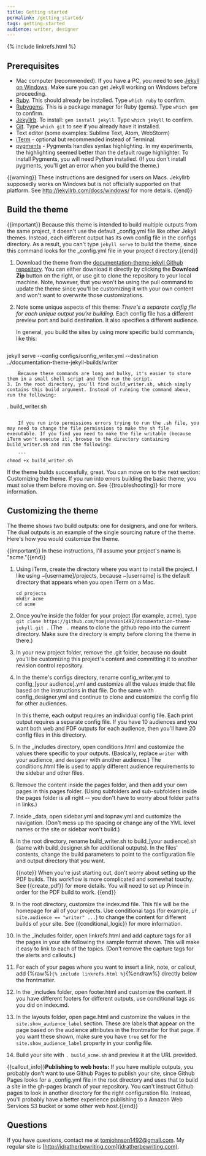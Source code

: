 ```yaml
---
title: Getting started
permalink: /getting_started/
tags: getting-started
audience: writer, designer
---
```

{% include linkrefs.html %}
## Prerequisites

* Mac computer (recommended). If you have a PC, you need to see [Jekyll on Windows](http://jekyllrb.com/docs/windows/). Make sure you can get Jekyll working on Windows before proceeding.
* [Ruby](https://www.ruby-lang.org/en/). This should already be installed. Type `which ruby` to confirm. 
* [Rubygems](https://rubygems.org/pages/download). This is a package manager for Ruby (gems). Type `which gem` to confirm.
* [Jekyllrb](http://jekyllrb.com/). To install: `gem install jekyll`. Type `which jekyll` to confirm.
* [Git](http://git-scm.com/download/mac). Type `which git` to see if you already have it installed.
* Text editor (some examples: Sublime Text, Atom, WebStorm)
* [iTerm](http://iterm.sourceforge.net/) - optional but recommended instead of Terminal. 
* [pygments](http://pygments.org/download/) - Pygments handles syntax highlighting. In my experiments, the highlighting seemed better than the default rouge highlighter. To install Pygments, you will need Python installed. (If you don't install pygments, you'll get an error when you build the theme.)

{{warning}} These instructions are designed for users on Macs. Jekyllrb supposedly works on Windows but is not officially supported on that platform. See <a href="Jekyll on Windows">http://jekyllrb.com/docs/windows/</a> for more details. {{end}}

## Build the theme

{{important}} Because this theme is intended to build multiple outputs from the same project, it doesn't use the default _config.yml file like other Jekyll themes. Instead, each different output has its own config file in the configs directory. As a result, you can't type `jekyll serve` to build the theme, since this command looks for the _config.yml file in your project directory.{{end}}

1. Download the theme from the [documentation-theme-jekyll Github repository](https://github.com/tomjohnson1492/documentation-theme-jekyll). 
    You can either download it directly by clicking the **Download Zip** button on the right, or use git to clone the repository to your local machine. Note, however, that you won't be using the pull command to update the theme since you'll be customizing it with your own content and won't want to overwrite those customizations.
2. Note some unique aspects of this theme: *There's a separate config file for each unique output you're building.* Each config file has a different preview port and build destination. It also specifies a different audience.
    
    In general, you build the sites by using more specific build commands, like this:

    ```
jekyll serve --config configs/config_writer.yml --destination ../documentation-theme-jekyll-builds/writer
```
    Because these commands are long and bulky, it's easier to store them in a small shell script and then run the script. 
3. In the root directory, you'll find build_writer.sh, which simply contains this build argument. Instead of running the command above, run the following:

```
. build_writer.sh
```
    
    If you run into permissions errors trying to run the .sh file, you may need to change the file permissions to make the sh file executable. If you find you need to make the file writable (because iTerm won't execute it), browse to the directory containing build_writer.sh and run the following:
    
    ```
chmod +x build_writer.sh
```

If the theme builds successfully, great. You can move on to the next section: Customizing the theme. If you run into errors building the basic theme, you must solve them before moving on. See {{troubleshooting}} for more information.

## Customizing the theme

The theme shows two build outputs: one for designers, and one for writers. The dual outputs is an example of the single sourcing nature of the theme. Here's how you would customize the theme. 

{{important}} In these instructions, I'll assume your project's name is "acme."{{end}}

1. Using iTerm, create the directory where you want to install the project. I like using ~[username]/projects, because ~[username] is the default directory that appears when you open iTerm on a Mac. 
    
    ```
    cd projects
    mkdir acme
    cd acme
    ```
    
2. Once you're inside the folder for your project (for example, acme), type `git clone https://github.com/tomjohnson1492/documentation-theme-jekyll.git .` (The ` .` means to clone the github repo into the current directory. Make sure the directory is empty before cloning the theme in there.)
3. In your new project folder, remove the .git folder, because no doubt you'll be customizing this project's content and committing it to another revision control repository.
4. In the theme's configs directory, rename config_writer.yml to config_[your audience].yml and customize all the values inside that file based on the instructions in that file. Do the same with config_designer.yml and continue to clone and customize the config file for other audiences. 
    
    In this theme, each output requires an individual config file. Each print output requires a separate config file. If you have 10 audiences and you want both web and PDF outputs for each audience, then you'll have 20 config files in this directory.

5. In the _includes directory, open conditions.html and customize the values there specific to your outputs. (Basically, replace `writer` with your audience, and `designer` with another audience.) The conditions.html file is used to apply different audience requirements to the sidebar and other files.
6. Remove the content inside the pages folder, and then add your own pages in this pages folder. (Using subfolders and sub-subfolders inside the pages folder is all right -- you don't have to worry about folder paths in links.)
7. Inside _data, open sidebar.yml and topnav.yml and customize the navigation. (Don't mess up the spacing or change any of the YML level names or the site or sidebar won't build.)
8. In the root directory, rename build_writer.sh to build_[your audience].sh (same with build_designer.sh for additional outputs). In the files' contents, change the build parameters to point to the configuration file and output directory that you want. 
    
    {{note}} When you're just starting out, don't worry about setting up the PDF builds. This workflow is more complicated and somewhat touchy. See {{create_pdf}} for more details. You will need to set up Prince in order for the PDF build to work. {{end}}

9. In the root directory, customize the index.md file. This file will be the homepage for all of your projects. Use conditional tags (for example, `if site.audience == "writer" ...`) to change the content for different builds of your site. See {{conditional_logic}} for more information.
10. In the _includes folder, open linkrefs.html and add capture tags for all the pages in your site following the sample format shown. This will make it easy to link to each of the topics. (Don't remove the capture tags for the alerts and callouts.) 
11. For each of your pages where you want to insert a link, note, or callout, add {%raw%}`{% include linkrefs.html %}`{%endraw%}  directly below the frontmatter.
12. In the _includes folder, open footer.html and customize the content. If you have different footers for different outputs, use conditional tags as you did on index.md.
12. In the layouts folder, open page.html and customize the values in the `site.show_audience_label` section. These are labels that appear on the page based on the audience attributes in the frontmatter for that page. If you want these shown, make sure you have `true` set for the `site.show_audience_label` property in your config file.
11. Build your site with `. build_acme.sh` and preview it at the URL provided.


{{callout_info}}<b>Publishing to web hosts:</b> If you have multiple outputs, you probably don't want to use Github Pages to publish your site, since Github Pages looks for a _config.yml file in the root directory and uses that to build a site in the gh-pages branch of your repository. You can't instruct Github pages to look in another directory for the right configuration file. Instead, you'll probably have a better experience publishing to a Amazon Web Services S3 bucket or some other web host.{{end}}

## Questions

If you have questions, contact me at tomjohnson1492@gmail.com. My regular site is [http://idratherbewriting.com](idratherbewriting.com). 




